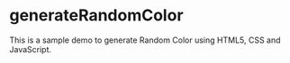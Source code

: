 # generateRandomColor
This is a sample demo to generate Random Color using HTML5, CSS and JavaScript.

